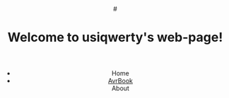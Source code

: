 <head><title> Welcome to usiqwerty's web-page!</title>
<style>
/*  @import 'jekyll-theme-cayman';*/
</style>
<link rel="stylesheet" href="/assets/css/style.css?v=77d4508e8542e0edda7a30b2520344d87f7ad25a">

</head>
<body onLoad="onl();">
<header>#<h1>Welcome to usiqwerty's web-page!</h1></header>
<center><ul>
<li>Home</li>
<li><a href="/avrbook.htm">AvrBook</a></li>
<li<a href="/about.htm">About</about></li>

</ul></center>
</body>
